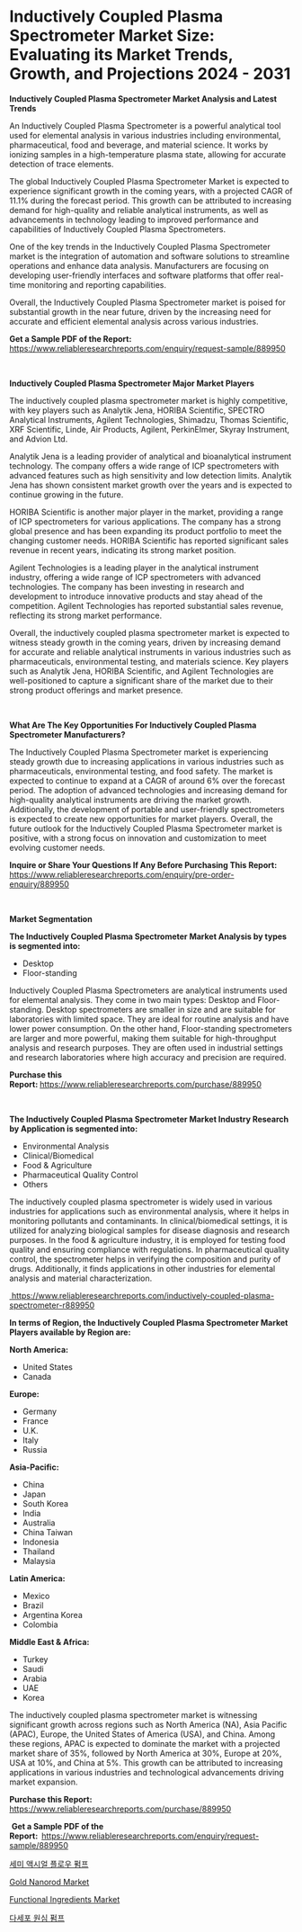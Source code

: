<p><h1>Inductively Coupled Plasma Spectrometer Market Size: Evaluating its Market Trends, Growth, and Projections 2024 - 2031</h1></p><p><strong>Inductively Coupled Plasma Spectrometer Market Analysis and Latest Trends</strong></p>
<p><p>An Inductively Coupled Plasma Spectrometer is a powerful analytical tool used for elemental analysis in various industries including environmental, pharmaceutical, food and beverage, and material science. It works by ionizing samples in a high-temperature plasma state, allowing for accurate detection of trace elements.</p><p>The global Inductively Coupled Plasma Spectrometer Market is expected to experience significant growth in the coming years, with a projected CAGR of 11.1% during the forecast period. This growth can be attributed to increasing demand for high-quality and reliable analytical instruments, as well as advancements in technology leading to improved performance and capabilities of Inductively Coupled Plasma Spectrometers.</p><p>One of the key trends in the Inductively Coupled Plasma Spectrometer market is the integration of automation and software solutions to streamline operations and enhance data analysis. Manufacturers are focusing on developing user-friendly interfaces and software platforms that offer real-time monitoring and reporting capabilities.</p><p>Overall, the Inductively Coupled Plasma Spectrometer market is poised for substantial growth in the near future, driven by the increasing need for accurate and efficient elemental analysis across various industries.</p></p>
<p><strong>Get a Sample PDF of the Report:&nbsp;</strong> <a href="https://www.reliableresearchreports.com/enquiry/request-sample/889950">https://www.reliableresearchreports.com/enquiry/request-sample/889950</a></p>
<p>&nbsp;</p>
<p><strong>Inductively Coupled Plasma Spectrometer Major Market Players</strong></p>
<p><p>The inductively coupled plasma spectrometer market is highly competitive, with key players such as Analytik Jena, HORIBA Scientific, SPECTRO Analytical Instruments, Agilent Technologies, Shimadzu, Thomas Scientific, XRF Scientific, Linde, Air Products, Agilent, PerkinElmer, Skyray Instrument, and Advion Ltd.</p><p>Analytik Jena is a leading provider of analytical and bioanalytical instrument technology. The company offers a wide range of ICP spectrometers with advanced features such as high sensitivity and low detection limits. Analytik Jena has shown consistent market growth over the years and is expected to continue growing in the future.</p><p>HORIBA Scientific is another major player in the market, providing a range of ICP spectrometers for various applications. The company has a strong global presence and has been expanding its product portfolio to meet the changing customer needs. HORIBA Scientific has reported significant sales revenue in recent years, indicating its strong market position.</p><p>Agilent Technologies is a leading player in the analytical instrument industry, offering a wide range of ICP spectrometers with advanced technologies. The company has been investing in research and development to introduce innovative products and stay ahead of the competition. Agilent Technologies has reported substantial sales revenue, reflecting its strong market performance.</p><p>Overall, the inductively coupled plasma spectrometer market is expected to witness steady growth in the coming years, driven by increasing demand for accurate and reliable analytical instruments in various industries such as pharmaceuticals, environmental testing, and materials science. Key players such as Analytik Jena, HORIBA Scientific, and Agilent Technologies are well-positioned to capture a significant share of the market due to their strong product offerings and market presence.</p></p>
<p>&nbsp;</p>
<p><strong>What Are The Key Opportunities For Inductively Coupled Plasma Spectrometer Manufacturers?</strong></p>
<p><p>The Inductively Coupled Plasma Spectrometer market is experiencing steady growth due to increasing applications in various industries such as pharmaceuticals, environmental testing, and food safety. The market is expected to continue to expand at a CAGR of around 6% over the forecast period. The adoption of advanced technologies and increasing demand for high-quality analytical instruments are driving the market growth. Additionally, the development of portable and user-friendly spectrometers is expected to create new opportunities for market players. Overall, the future outlook for the Inductively Coupled Plasma Spectrometer market is positive, with a strong focus on innovation and customization to meet evolving customer needs.</p></p>
<p><strong>Inquire or Share Your Questions If Any Before Purchasing This Report:</strong> <a href="https://www.reliableresearchreports.com/enquiry/pre-order-enquiry/889950">https://www.reliableresearchreports.com/enquiry/pre-order-enquiry/889950</a></p>
<p>&nbsp;</p>
<p><strong>Market Segmentation</strong></p>
<p><strong>The Inductively Coupled Plasma Spectrometer Market Analysis by types is segmented into:</strong></p>
<p><ul><li>Desktop</li><li>Floor-standing</li></ul></p>
<p><p>Inductively Coupled Plasma Spectrometers are analytical instruments used for elemental analysis. They come in two main types: Desktop and Floor-standing. Desktop spectrometers are smaller in size and are suitable for laboratories with limited space. They are ideal for routine analysis and have lower power consumption. On the other hand, Floor-standing spectrometers are larger and more powerful, making them suitable for high-throughput analysis and research purposes. They are often used in industrial settings and research laboratories where high accuracy and precision are required.</p></p>
<p><strong>Purchase this Report:&nbsp;</strong><a href="https://www.reliableresearchreports.com/purchase/889950">https://www.reliableresearchreports.com/purchase/889950</a></p>
<p>&nbsp;</p>
<p><strong>The Inductively Coupled Plasma Spectrometer Market Industry Research by Application is segmented into:</strong></p>
<p><ul><li>Environmental Analysis</li><li>Clinical/Biomedical</li><li>Food & Agriculture</li><li>Pharmaceutical Quality Control</li><li>Others</li></ul></p>
<p><p>The inductively coupled plasma spectrometer is widely used in various industries for applications such as environmental analysis, where it helps in monitoring pollutants and contaminants. In clinical/biomedical settings, it is utilized for analyzing biological samples for disease diagnosis and research purposes. In the food & agriculture industry, it is employed for testing food quality and ensuring compliance with regulations. In pharmaceutical quality control, the spectrometer helps in verifying the composition and purity of drugs. Additionally, it finds applications in other industries for elemental analysis and material characterization.</p></p>
<p><a href="https://www.reliableresearchreports.com/inductively-coupled-plasma-spectrometer-r889950">&nbsp;https://www.reliableresearchreports.com/inductively-coupled-plasma-spectrometer-r889950</a></p>
<p><strong>In terms of Region, the Inductively Coupled Plasma Spectrometer Market Players available by Region are:</strong></p>
<p>
    <p> <strong> North America: </strong>
        <ul>
            <li>United States</li>
            <li>Canada</li>
        </ul>
        </p> 
    <p> <strong> Europe: </strong>
        <ul>
            <li>Germany</li>
            <li>France</li>
            <li>U.K.</li>
            <li>Italy</li>
            <li>Russia</li>
        </ul>
        </p> 
    <p> <strong> Asia-Pacific: </strong>
        <ul>
            <li>China</li>
            <li>Japan</li>
            <li>South Korea</li>
            <li>India</li>
            <li>Australia</li>
            <li>China Taiwan</li>
            <li>Indonesia</li>
            <li>Thailand</li>
            <li>Malaysia</li>
        </ul>
        </p> 
    <p> <strong> Latin America: </strong>
        <ul>
            <li>Mexico</li>
            <li>Brazil</li>
            <li>Argentina Korea</li>
            <li>Colombia</li>
        </ul>
        </p> 
    <p> <strong> Middle East & Africa: </strong>
        <ul>
            <li>Turkey</li>
            <li>Saudi</li>
            <li>Arabia</li>
            <li>UAE</li>
            <li>Korea</li>
        </ul>
    </p>
    </p>
<p><p>The inductively coupled plasma spectrometer market is witnessing significant growth across regions such as North America (NA), Asia Pacific (APAC), Europe, the United States of America (USA), and China. Among these regions, APAC is expected to dominate the market with a projected market share of 35%, followed by North America at 30%, Europe at 20%, USA at 10%, and China at 5%. This growth can be attributed to increasing applications in various industries and technological advancements driving market expansion.</p></p>
<p><strong>Purchase this Report: </strong><a href="https://www.reliableresearchreports.com/purchase/889950">https://www.reliableresearchreports.com/purchase/889950</a></p>
<p>&nbsp;<strong>Get a Sample PDF of the Report:&nbsp;&nbsp;</strong><a href="https://www.reliableresearchreports.com/enquiry/request-sample/889950">https://www.reliableresearchreports.com/enquiry/request-sample/889950</a></p>
<p><strong></strong></p>
<p><p><a href="https://github.com/BrettWeberrt8767765/Market-Research-Report-List-2/blob/main/7180958163114.md">세미 액시얼 플로우 펌프</a></p><p><a href="https://github.com/airdrophunter675/Market-Research-Report-List-1/blob/main/gold-nanorod-market.md">Gold Nanorod Market</a></p><p><a href="https://github.com/aafbctfl75/Market-Research-Report-List-1/blob/main/functional-ingredients-market.md">Functional Ingredients Market</a></p><p><a href="https://github.com/camron674/Market-Research-Report-List-1/blob/main/2279247163115.md">다세포 원심 펌프</a></p></p>